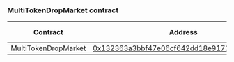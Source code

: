 ### MultiTokenDropMarket contract

| Contract             | Address                                                                                                                | Chain ID |
| -------------------- | ---------------------------------------------------------------------------------------------------------------------- | -------- |
| MultiTokenDropMarket | [0x132363a3bbf47e06cf642dd18e9173e364546c99](https://www.onceupon.xyz/0x132363a3bbf47e06cf642dd18e9173e364546c99:8453) | Base     |
